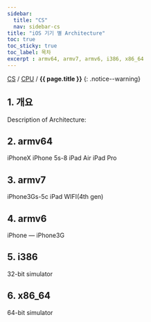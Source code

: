 ```yaml
---
sidebar:
  title: "CS"
  nav: sidebar-cs
title: "iOS 기기 별 Architecture"
toc: true
toc_sticky: true
toc_label: 목차
excerpt : armv64, armv7, armv6, i386, x86_64
---
```

[CS](/cs/) / [CPU](/cs/cpu/) / **{{ page.title }}**
{: .notice--warning}

## 1. 개요
Description of Architecture:

## 2. armv64
iPhoneX
iPhone 5s-8
iPad Air
iPad Pro

## 3. armv7
iPhone3Gs-5c
iPad WIFI(4th gen)

## 4. armv6
iPhone — iPhone3G

## 5. i386
32-bit simulator

## 6. x86_64
64-bit simulator
